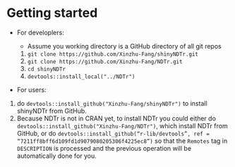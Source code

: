 # Getting started
* For developlers:

   * Assume you working directory is a GitHub directory of all git repos
   1. `git clone https://github.com/Xinzhu-Fang/shinyNDTr.git`
   2. `git clone https://github.com/Xinzhu-Fang/NDTr.git`
   3. `cd shinyNDTr` 
   4. `devtools::install_local("../NDTr")`
* For users:
1. do `devtools::install_github("Xinzhu-Fang/shinyNDTr")` to install shinyNDTr from GitHub.
2. Because NDTr is not in CRAN yet, to install NDTr you could either do `devtools::install_github("Xinzhu-Fang/NDTr")`, which install NDTr from GitHub, or do `devtools::install_github(“r-lib/devtools”, ref = “7211ff8bff6d109fd1d9079080205306f4225ec8”)` so that the `Remotes` tag in `DESCRIPTION` is processed and the previous operation will be automatically done for you.

